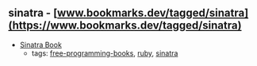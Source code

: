sinatra - [www.bookmarks.dev/tagged/sinatra](https://www.bookmarks.dev/tagged/sinatra)
---
* [Sinatra Book](https://github.com/sinatra/sinatra-book)
    * tags: [free-programming-books](../tags/free-programming-books.md), [ruby](../tags/ruby.md), [sinatra](../tags/sinatra.md)
